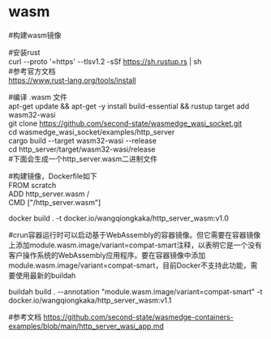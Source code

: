 # wasm
#构建wasm镜像

#安装rust  
curl --proto '=https' --tlsv1.2 -sSf https://sh.rustup.rs | sh  
#参考官方文档  
https://www.rust-lang.org/tools/install

#编译 .wasm 文件  
apt-get update && apt-get -y install build-essential && rustup target add wasm32-wasi  
git clone https://github.com/second-state/wasmedge_wasi_socket.git  
cd wasmedge_wasi_socket/examples/http_server  
cargo build --target wasm32-wasi --release  
cd http_server/target/wasm32-wasi/release  
#下面会生成一个http_server.wasm二进制文件  


#构建镜像，Dockerfile如下  
FROM scratch  
ADD http_server.wasm /  
CMD ["/http_server.wasm"]  

docker build . -t docker.io/wangqiongkaka/http_server_wasm:v1.0


#crun容器运行时可以启动基于WebAssembly的容器镜像。但它需要在容器镜像上添加module.wasm.image/variant=compat-smart注释，以表明它是一个没有客户操作系统的WebAssembly应用程序。要在容器镜像中添加 module.wasm.image/variant=compat-smart，目前Docker不支持此功能，需要使用最新的buildah

buildah build . --annotation "module.wasm.image/variant=compat-smart" -t docker.io/wangqiongkaka/http_server_wasm:v1.1

#参考文档
https://github.com/second-state/wasmedge-containers-examples/blob/main/http_server_wasi_app.md
